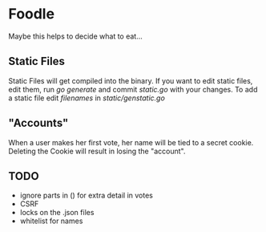 # Foodle
Maybe this helps to decide what to eat...

## Static Files
Static Files will get compiled into the binary.
If you want to edit static files, edit them, run _go generate_ and commit _static.go_ with your changes.
To add a static file edit _filenames_ in _static/genstatic.go_
## "Accounts"
When a user makes her first vote, her name will be tied to a secret cookie.
Deleting the Cookie will result in losing the "account".
## TODO
- ignore parts in () for extra detail in votes
- CSRF
- locks on the .json files
- whitelist for names
